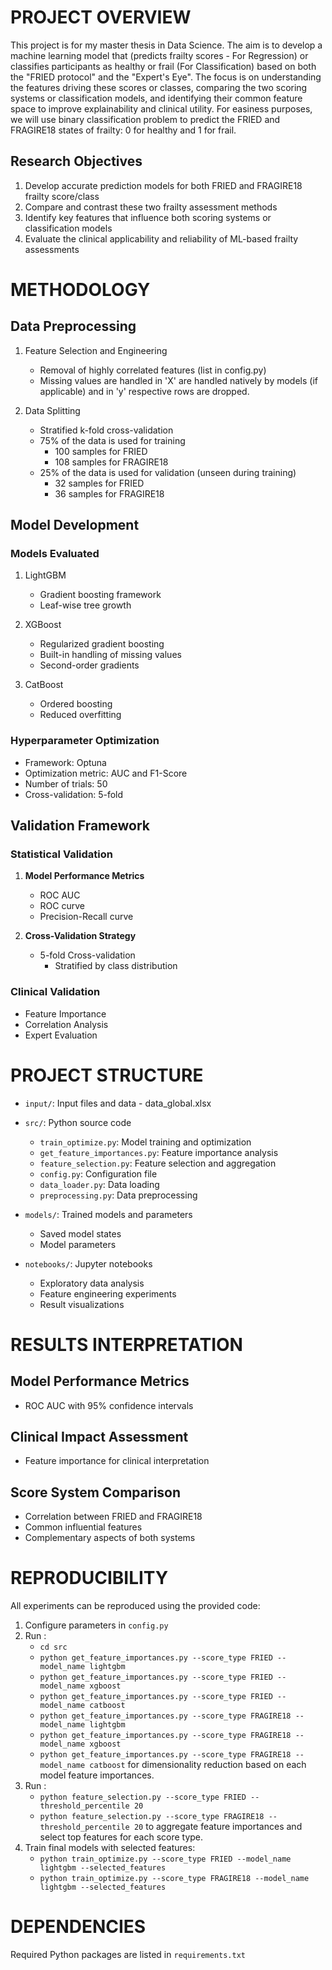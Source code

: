 # PROJECT OVERVIEW
This project is for my master thesis in Data Science. The aim is to develop a machine learning model that (predicts frailty scores - For Regression) or classifies participants as healthy or frail (For Classification) based on both the "FRIED protocol" and the "Expert's Eye". 
The focus is on understanding the features driving these scores or classes, comparing the two scoring systems or classification models, and identifying their common feature space to improve explainability and clinical utility.
For easiness purposes, we will use binary classification problem to predict the FRIED and FRAGIRE18 states of frailty: 0 for healthy and 1 for frail. 

## Research Objectives
1. Develop accurate prediction models for both FRIED and FRAGIRE18 frailty score/class
2. Compare and contrast these two frailty assessment methods
3. Identify key features that influence both scoring systems or classification models
4. Evaluate the clinical applicability and reliability of ML-based frailty assessments

# METHODOLOGY

## Data Preprocessing
1. Feature Selection and Engineering
   - Removal of highly correlated features (list in config.py)
   - Missing values are handled in 'X' are handled natively by models (if applicable) and in 'y' respective rows are dropped.


2. Data Splitting
   - Stratified k-fold cross-validation
   - 75% of the data is used for training
      - 100 samples for FRIED
      - 108 samples for FRAGIRE18
   - 25% of the data is used for validation (unseen during training)
      - 32 samples for FRIED
      - 36 samples for FRAGIRE18

## Model Development

### Models Evaluated
1. LightGBM
   - Gradient boosting framework
   - Leaf-wise tree growth

2. XGBoost
   - Regularized gradient boosting
   - Built-in handling of missing values
   - Second-order gradients

3. CatBoost
   - Ordered boosting
   - Reduced overfitting

### Hyperparameter Optimization
- Framework: Optuna
- Optimization metric: AUC and F1-Score
- Number of trials: 50
- Cross-validation: 5-fold

## Validation Framework

### Statistical Validation

1. **Model Performance Metrics**
   - ROC AUC
   - ROC curve
   - Precision-Recall curve

2. **Cross-Validation Strategy**
   - 5-fold Cross-validation
     * Stratified by class distribution

### Clinical Validation
 - Feature Importance
 - Correlation Analysis
 - Expert Evaluation

# PROJECT STRUCTURE
- `input/`: Input files and data
      - data_global.xlsx

- `src/`: Python source code
  - `train_optimize.py`: Model training and optimization
  - `get_feature_importances.py`: Feature importance analysis
  - `feature_selection.py`: Feature selection and aggregation
  - `config.py`: Configuration file
  - `data_loader.py`: Data loading
  - `preprocessing.py`: Data preprocessing

- `models/`: Trained models and parameters
  - Saved model states
  - Model parameters

- `notebooks/`: Jupyter notebooks
  - Exploratory data analysis
  - Feature engineering experiments
  - Result visualizations

# RESULTS INTERPRETATION

## Model Performance Metrics
- ROC AUC with 95% confidence intervals

## Clinical Impact Assessment
- Feature importance for clinical interpretation

## Score System Comparison
- Correlation between FRIED and FRAGIRE18
- Common influential features
- Complementary aspects of both systems

# REPRODUCIBILITY
All experiments can be reproduced using the provided code:
1. Configure parameters in `config.py`
2. Run :
      - `cd src`
      - `python get_feature_importances.py --score_type FRIED --model_name lightgbm`
      - `python get_feature_importances.py --score_type FRIED --model_name xgboost`
      - `python get_feature_importances.py --score_type FRIED --model_name catboost`
      - `python get_feature_importances.py --score_type FRAGIRE18 --model_name lightgbm`
      - `python get_feature_importances.py --score_type FRAGIRE18 --model_name xgboost`
      - `python get_feature_importances.py --score_type FRAGIRE18 --model_name catboost`
   for dimensionality reduction based on each model feature importances.
3. Run :
      - `python feature_selection.py --score_type FRIED --threshold_percentile 20`
      - `python feature_selection.py --score_type FRAGIRE18 --threshold_percentile 20`
   to aggregate feature importances and select top features for each score type.
4. Train final models with selected features:
      - `python train_optimize.py --score_type FRIED --model_name lightgbm --selected_features`
      - `python train_optimize.py --score_type FRAGIRE18 --model_name lightgbm --selected_features`

# DEPENDENCIES
Required Python packages are listed in `requirements.txt`